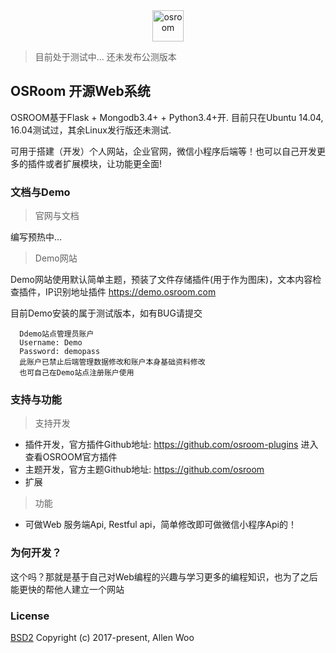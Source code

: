 
<div align=center><img width="auto" height="50" src="https://raw.githubusercontent.com/osroom/osroom/master/apps/static/sys_imgs/osroom-logo.png" alt="osroom"/></div>

> 目前处于测试中... 还未发布公测版本
## OSRoom 开源Web系统
OSROOM基于Flask + Mongodb3.4+ + Python3.4+开. 目前只在Ubuntu 14.04, 16.04测试过，其余Linux发行版还未测试.

可用于搭建（开发）个人网站，企业官网，微信小程序后端等！也可以自己开发更多的插件或者扩展模块，让功能更全面!

### 文档与Demo
> 官网与文档

编写预热中...

> Demo网站

Demo网站使用默认简单主题，预装了文件存储插件(用于作为图床)，文本内容检查插件，IP识别地址插件
https://demo.osroom.com 

目前Demo安装的属于测试版本，如有BUG请提交

 
```
  Ddemo站点管理员账户
  Username: Demo    
  Password: demopass
  此账户已禁止后端管理数据修改和账户本身基础资料修改
  也可自己在Demo站点注册账户使用
```

### 支持与功能
> 支持开发
- 插件开发，官方插件Github地址: https://github.com/osroom-plugins 进入查看OSROOM官方插件
- 主题开发，官方主题Github地址: https://github.com/osroom
- 扩展

> 功能
- 可做Web 服务端Api, Restful api，简单修改即可做微信小程序Api的！

### 为何开发？
这个吗？那就是基于自己对Web编程的兴趣与学习更多的编程知识，也为了之后能更快的帮他人建立一个网站

### License
[BSD2](http://opensource.org/licenses/BSD-2-Clause)
Copyright (c) 2017-present, Allen Woo
